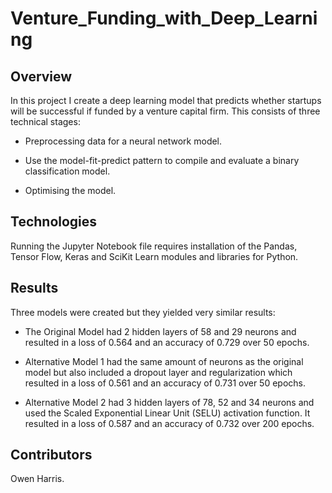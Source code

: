 # Venture_Funding_with_Deep_Learning

## Overview
In this project I create a deep learning model that predicts whether startups will be successful if funded by a venture capital firm. This consists of three technical stages:

* Preprocessing data for a neural network model.

* Use the model-fit-predict pattern to compile and evaluate a binary classification model.

* Optimising the model.

## Technologies
Running the Jupyter Notebook file requires installation of the Pandas, Tensor Flow, Keras and SciKit Learn modules and libraries for Python.

## Results

Three models were created but they yielded very similar results: 

* The Original Model had 2 hidden layers of 58 and 29 neurons and resulted in a loss of 0.564 and an accuracy of 0.729 over 50 epochs.

* Alternative Model 1 had the same amount of neurons as the original model but also included a dropout layer and regularization which resulted in a loss of 0.561 and an accuracy of 0.731 over 50 epochs.

* Alternative Model 2 had 3 hidden layers of 78, 52 and 34 neurons and used the Scaled Exponential Linear Unit (SELU) activation function. It resulted in a loss of 0.587 and an accuracy of 0.732 over 200 epochs.

## Contributors

Owen Harris. 
